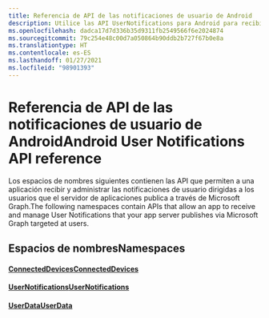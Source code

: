 ```yaml
---
title: Referencia de API de las notificaciones de usuario de Android
description: Utilice las API UserNotifications para Android para recibir y administrar las notificaciones dirigidas a usuarios que publica el servidor de aplicaciones mediante las notificaciones de Microsoft Graph.
ms.openlocfilehash: dadca17d7d336b35d9311fb2549566f6e2024874
ms.sourcegitcommit: 79c254e48c00d7a050864b90ddb2b727f67b0e8a
ms.translationtype: HT
ms.contentlocale: es-ES
ms.lasthandoff: 01/27/2021
ms.locfileid: "98901393"
---
```

# <a name="android-user-notifications-api-reference"></a><span data-ttu-id="a6453-103">Referencia de API de las notificaciones de usuario de Android</span><span class="sxs-lookup"><span data-stu-id="a6453-103">Android User Notifications API reference</span></span>

<span data-ttu-id="a6453-104">Los espacios de nombres siguientes contienen las API que permiten a una aplicación recibir y administrar las notificaciones de usuario dirigidas a los usuarios que el servidor de aplicaciones publica a través de Microsoft Graph.</span><span class="sxs-lookup"><span data-stu-id="a6453-104">The following namespaces contain APIs that allow an app to receive and manage User Notifications that your app server publishes via Microsoft Graph targeted at users.</span></span> 

## <a name="namespaces"></a><span data-ttu-id="a6453-105">Espacios de nombres</span><span class="sxs-lookup"><span data-stu-id="a6453-105">Namespaces</span></span>

#### <a name="connecteddevices"></a>[<span data-ttu-id="a6453-106">ConnectedDevices</span><span class="sxs-lookup"><span data-stu-id="a6453-106">ConnectedDevices</span></span>](/java/api/com.microsoft.connecteddevices)
#### <a name="usernotifications"></a>[<span data-ttu-id="a6453-107">UserNotifications</span><span class="sxs-lookup"><span data-stu-id="a6453-107">UserNotifications</span></span>]( https://docs.microsoft.com/java/api/com.microsoft.connecteddevices.usernotifications)
#### <a name="userdata"></a>[<span data-ttu-id="a6453-108">UserData</span><span class="sxs-lookup"><span data-stu-id="a6453-108">UserData</span></span>](/java/api/com.microsoft.connecteddevices.userdata)